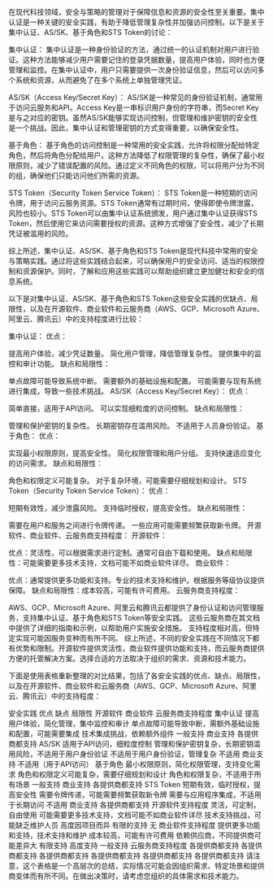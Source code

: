 在现代科技领域，安全与策略的管理对于保障信息和资源的安全性至关重要。集中认证是一种关键的安全实践，有助于降低管理复杂性并加强访问控制。以下是关于集中认证、AS/SK、基于角色和STS Token的讨论：

集中认证：
集中认证是一种身份验证的方法，通过统一的认证机制对用户进行验证。这种方法能够减少用户需要记住的登录凭据数量，提高用户体验，同时也方便管理和监控。在集中认证中，用户只需要提供一次身份验证信息，然后可以访问多个系统和资源，从而避免了在多个系统上单独管理凭证。

AS/SK（Access Key/Secret Key）：
AS/SK是一种常见的身份验证机制，通常用于访问云服务和API。Access Key是一串标识用户身份的字符串，而Secret Key是与之对应的密钥。虽然AS/SK能够实现访问控制，但管理和维护密钥的安全性是一个挑战。因此，集中认证和管理密钥的方式变得重要，以确保安全性。

基于角色：
基于角色的访问控制是一种常用的安全实践，允许将权限分配给特定角色，然后将角色分配给用户。这种方法降低了权限管理的复杂性，确保了最小权限原则，减少了错误配置的风险。通过定义不同角色的权限，可以将用户分为不同的组，确保他们只能访问他们所需的资源。

STS Token（Security Token Service Token）：
STS Token是一种短期的访问令牌，用于访问云服务资源。STS Token通常有过期时间，使得即使令牌泄露，风险也较小。STS Token可以由集中认证系统颁发，用户通过集中认证获得STS Token，然后使用它来访问需要授权的资源。这种方式增强了安全性，减少了长期凭证被滥用的风险。

综上所述，集中认证、AS/SK、基于角色和STS Token是现代科技中常用的安全与策略实践。通过将这些实践结合起来，可以确保用户的安全访问、适当的权限控制和资源保护。同时，了解和应用这些实践可以帮助组织建立更加健壮和安全的信息系统。

以下是对集中认证、AS/SK、基于角色和STS Token这些安全实践的优缺点、局限性，以及在开源软件、商业软件和云服务商（AWS、GCP、Microsoft Azure、阿里云、腾讯云）中的支持程度进行比较：

集中认证：
优点：

提高用户体验，减少凭证数量。
简化用户管理，降低管理复杂性。
提供集中的监控和审计功能。
缺点和局限性：

单点故障可能导致系统中断。
需要额外的基础设施和配置。
可能需要与现有系统进行集成，导致一些技术挑战。
AS/SK（Access Key/Secret Key）：
优点：

简单直接，适用于API访问。
可以实现细粒度的访问控制。
缺点和局限性：

管理和保护密钥的复杂性。
长期密钥存在滥用风险。
不适用于人员身份验证。
基于角色：
优点：

实现最小权限原则，提高安全性。
简化权限管理和用户分组。
支持快速适应变化的访问需求。
缺点和局限性：

角色和权限定义可能复杂。
对于复杂环境，可能需要仔细规划和设计。
STS Token（Security Token Service Token）：
优点：

短期有效性，减少泄露风险。
支持临时授权，提高安全性。
缺点和局限性：

需要在用户和服务之间进行令牌传递。
一些应用可能需要频繁获取新令牌。
开源软件、商业软件、云服务商支持程度：
开源软件：

优点：灵活性，可以根据需求进行定制。通常可自由下载和使用。
缺点和局限性：可能需要更多技术支持，文档可能不如商业软件详尽。
商业软件：

优点：通常提供更多功能和支持。专业的技术支持和维护。根据服务等级协议提供保障。
缺点和局限性：成本较高，可能有许可费用。
云服务商支持程度：

AWS、GCP、Microsoft Azure、阿里云和腾讯云都提供了身份认证和访问管理服务，支持集中认证、基于角色和STS Token等安全实践。
这些云服务商在其文档中提供了详细的指南和示例，以帮助用户实施安全措施。
支持程度相对高，但特定实现可能因服务变种而有所不同。
综上所述，不同的安全实践在不同情况下都有优势和限制。开源软件提供灵活性，商业软件提供功能和支持，而云服务商提供方便的托管解决方案。选择合适的方法取决于组织的需求、资源和技术能力。


下面是使用表格重新整理的对比结果，包括了各安全实践的优点、缺点、局限性，以及在开源软件、商业软件和云服务商（AWS、GCP、Microsoft Azure、阿里云、腾讯云）中的支持程度：

安全实践	优点	缺点	局限性	开源软件	商业软件	云服务商支持程度
集中认证	提高用户体验，简化管理，集中监控和审计	单点故障可能导致中断，需额外基础设施和配置，可能需要集成	技术集成挑战，依赖额外组件	一般支持	商业支持	各提供商都支持
AS/SK	适用于API访问，细粒度控制	管理和保护密钥复杂，长期密钥滥用风险，不适用于用户身份验证	不适用于用户身份验证，管理复杂	不适用	商业支持	不适用（用于API访问）
基于角色	最小权限原则，简化权限管理，支持变化需求	角色和权限定义可能复杂，需要仔细规划和设计	角色和权限复杂，不适用于所有场景	一般支持	商业支持	各提供商都支持
STS Token	短期有效，临时授权，提高安全性	需要令牌传递，可能需要频繁获取新令牌	需要与应用程序集成，不适用于长期访问	不适用	商业支持	各提供商都支持
开源软件支持程度	灵活，可定制，自由使用	可能需要更多技术支持，文档可能不如商业软件详尽	技术支持挑战，可能缺乏维护人员	高度因项目而异	有限的支持	无
商业软件支持程度	提供更多功能和支持，技术支持和维护	成本较高，可能有许可费用	依赖供应商，不同提供商可能差异大	有限支持	高度支持	一般支持
云服务商支持程度	各提供商都支持	各提供商都支持	各提供商都支持	各提供商都支持	各提供商都支持	各提供商都支持
请注意，这个表格是一个高层次的总结，实际情况可能会因组织需求、特定场景和提供商变体而有所不同。在做出决策时，请考虑您组织的具体需求和技术能力。
